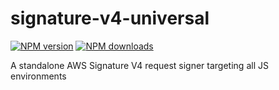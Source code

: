 # signature-v4-universal

[![NPM version](https://img.shields.io/npm/v/@aws-sdk/signature-v4-universal.svg)](https://www.npmjs.com/package/@aws-sdk/signature-v4-universal)
[![NPM downloads](https://img.shields.io/npm/dm/@aws-sdk/signature-v4-universal.svg)](https://www.npmjs.com/package/@aws-sdk/signature-v4-universal)

A standalone AWS Signature V4 request signer targeting all JS environments
